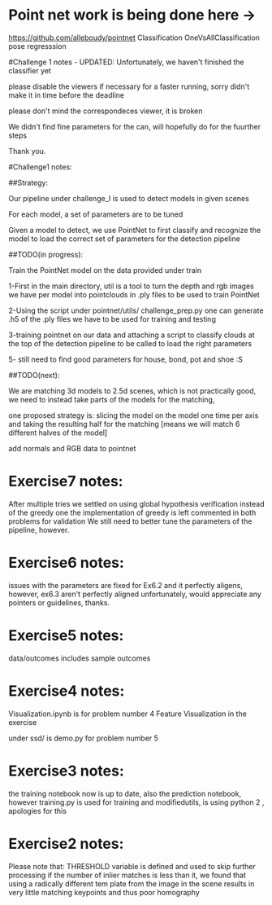 # Point net work is being done here ->
https://github.com/alleboudy/pointnet
Classification
OneVsAllClassification
pose regresssion

#Challenge 1 notes - UPDATED:
Unfortunately, we haven't finished the classifier yet

please disable the viewers if necessary for a faster running, sorry didn't make it in time before the deadline

please don't mind the correspondeces viewer, it is broken

We didn't find fine parameters for the can, will hopefully do for the fuurther steps

Thank you.



#Challenge1 notes:


##Strategy:

Our pipeline under challenge_I is used to detect models in given scenes

For each model, a set of parameters are to be tuned

Given a model to detect, we use PointNet to first classify and recognize the model to load the correct set of parameters for the detection pipeline


##TODO(in progress):

Train the PointNet model on the data provided under train

1-First in the main directory, util is a tool to turn the depth and rgb images we have per model into pointclouds in .ply files to be used to train PointNet

2-Using the script under pointnet/utils/ challenge_prep.py one can generate .h5 of the .ply files we have to be used for training and testing 

3-training pointnet on our data and attaching a script to classify clouds at the top of the detection pipeline to be called to load the right parameters

5- still need to find good parameters for house, bond, pot and shoe :S


##TODO(next):

We are matching 3d models to 2.5d scenes, which is not practically good, we need to instead take parts of the models for the matching, 

one proposed strategy is: slicing the model on the model one time per axis and taking the resulting half for the matching [means we will match 6 different halves of the model]

add normals and RGB data to pointnet

# Exercise7 notes:

After multiple tries we settled on using global hypothesis verification instead of the greedy one 
the implementation of greedy is left commented in both problems for validation
We still need to better tune the parameters of the pipeline, however. 

# Exercise6 notes:
issues with the parameters are fixed for Ex6.2 and it perfectly aligens, however, ex6.3 aren't perfectly aligned unfortunately, would appreciate any pointers or guidelines, thanks.


# Exercise5 notes:
data/outcomes includes sample outcomes

# Exercise4 notes:
Visualization.ipynb is for problem number 4 Feature Visualization in the exercise

under ssd/ is demo.py for problem number 5

# Exercise3 notes:
the training notebook now is up to date, also the prediction notebook,
however training.py is used for training and modifiedutils, is using python 2 , apologies for this

# Exercise2 notes:
Please note that:
THRESHOLD variable is defined and used to skip further processing if the number
of inlier matches is less than it, we found that using a radically different tem
plate from the image in the scene results in very little matching keypoints and thus poor homography


